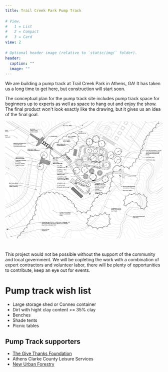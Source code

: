 ```yaml
---
title: Trail Creek Park Pump Track

# View.
#   1 = List
#   2 = Compact
#   3 = Card
view: 2

# Optional header image (relative to `static/img/` folder).
header:
  caption: ""
  image: ""
---
```


We are building a pump track at Trail Creek Park in Athens, GA! It has taken us a long time to get here, but construction will start soon.

The conceptual plan for the pump track site includes pump track space for beginners up to experts as well as space to hang out and enjoy the show. The final product won't look exactly like the drawing, but it gives us an idea of the final goal.

<img src="Pump Track concept grab.JPG" width="1300">

# 
This project would not be possible without the support of the community and local government. We will be copleting the work with a combination of expert contractors and volunteer labor, there will be plenty of opportunities to contribute, keep an eye out for events.

# Pump track wish list

+ Large storage shed or Connex container
+ Dirt with hight clay content >= 35% clay
+ Benches
+ Shade tents
+ Picnic tables

## Pump Track supporters

+ [The Give Thanks Foundation](https://www.facebook.com/GiveThanks8k/)
+ Athens Clarke County Leisure Services
+ [New Urban Forestry](https://newurbanforestry.com/)
